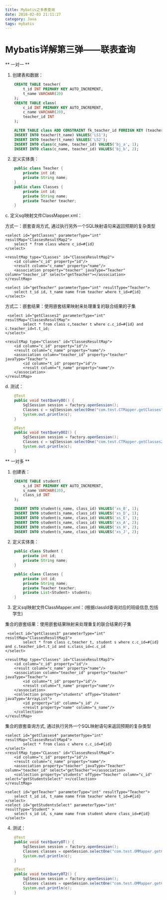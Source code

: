```yaml
---
title: Mybatis之多表查询
date: 2018-02-03 21:11:27
category: Java
tags: mybatis
---
```

<h1>Mybatis详解第三弹——联表查询</h1>

** 一对一 **

1. 创建表和数据：

```sql
	CREATE TABLE teacher(
		t_id INT PRIMARY KEY AUTO_INCREMENT, 
		t_name VARCHAR(20)
	);
	CREATE TABLE class(
		c_id INT PRIMARY KEY AUTO_INCREMENT, 
		c_name VARCHAR(20), 
		teacher_id INT
	);

	ALTER TABLE class ADD CONSTRAINT fk_teacher_id FOREIGN KEY (teacher_id) REFERENCES teacher(t_id);    
	INSERT INTO teacher(t_name) VALUES('LS1');
	INSERT INTO teacher(t_name) VALUES('LS2');
	INSERT INTO class(c_name, teacher_id) VALUES('bj_a', 1);
	INSERT INTO class(c_name, teacher_id) VALUES('bj_b', 2);
```
<!--more-->

2. 定义实体类：

```java
	public class Teacher {
	    private int id;
	    private String name;
	}
	public class Classes {
	    private int id;
	    private String name;
	    private Teacher teacher;
	}
```
c. 定义sql映射文件ClassMapper.xml：

方式一：嵌套查询方式, 通过执行另外一个SQL映射语句来返回预期的复杂类型

	<select id="getClasses" parameterType="int" resultMap="ClassesResultMap2">
	    select * from class where c_id=#{id}
	</select>

	<resultMap type="CLasses" id="ClassesResultMap2">
	    <id column="c_id" property="id"/>
	    <result column="c_name" property="name"/>
	    <association property="teacher" javaType="Teacher" column="teacher_id" select="getTeacher"></association>
	</resultMap>

	<select id="getTeacher" parameterType="int" resultType="Teacher">
	    select t_id id, t_name name from teacher where t_id=#{id}
	</select>

方式二：嵌套结果：使用嵌套结果映射来处理重复的联合结果的子集

	 <select id="getClasses2" parameterType="int" resultMap="ClassesResultMap">
	        select * from class c,teacher t where c.c_id=#{id} and c.teacher_id=t.t_id; 
	</select>

	<resultMap type="Classes" id="ClassesResultMap">
	    <id column="c_id" property="id"/>
	    <result column="c_name" property="name"/>
	    <association column="teacher_id" property="teacher" javaType="Teacher">
	        <id column="t_id" property="id"/>
	        <result column="t_name" property="name"/>
	    </association>
	</resultMap>

d. 测试：
```java
	@Test
	public void testQueryOO() {
	    SqlSession session = factory.openSession();
	    Classes c = sqlSession.selectOne("com.test.CTMapper.getClasses", 1);
	    System.out.println(c);
	}

	@Test
	public void testQueryOO2() {
	    SqlSession session = factory.openSession();
	    Classes c = sqlSession.selectOne("com.test.CTMapper.getClasses2", 1);
	    System.out.println(c);
	}
```
** 一对多 **

1. 创建表：

```SQL	
	CREATE TABLE student(
		s_id INT PRIMARY KEY AUTO_INCREMENT, 
		s_name VARCHAR(20), 
		class_id INT
	);

	INSERT INTO student(s_name, class_id) VALUES('xs_B', 1);
	INSERT INTO student(s_name, class_id) VALUES('xs_D', 1);
	INSERT INTO student(s_name, class_id) VALUES('xs_E', 1);
	INSERT INTO student(s_name, class_id) VALUES('xs_A', 2);
	INSERT INTO student(s_name, class_id) VALUES('xs_H', 2);
	INSERT INTO student(s_name, class_id) VALUES('xs_J', 2);
```
2. 定义实体类：

```java	
	public class Student {
	    private int id;
	    private String name;
	}

	public class Classes {
	    private int id;
	    private String name;
	    private Teacher teacher;
	    private List<Student> students;
	}
```
3. 定义sql映射文件ClassMapper.xml：(根据classId查询对应的班级信息,包括学生)

集合的嵌套结果：使用嵌套结果映射来处理重复的联合结果的子集

	 <select id="getClasses3" parameterType="int" resultMap="ClassesResultMap3">
	        select * from class c,teacher t, student s where c.c_id=#{id} and c.teacher_id=t.t_id and s.class_id=c.c_id 
	</select>

	<resultMap type="Classes" id="ClassesResultMap3">
	    <id column="c_id" property="id"/>
	    <result column="c_name" property="name"/>
	    <association column="teacher_id" property="teacher" javaType="Teacher">
	        <id column="t_id" property="id"/>
	        <result column="t_name" property="name"/>
	    </association>
	    <collection property="students" ofType="Student" javaType="ArrayList">
	        <id property="id" column="s_id" />
	        <result property="name" column="s_name"/>
	    </collection>
	</resultMap>

集合的嵌套查询方式, 通过执行另外一个SQL映射语句来返回预期的复杂类型

	<select id="getClasses4" parameterType="int" resultMap="ClassesResultMap4">
	        select * from class c where c.c_id=#{id}
	</select>
	<resultMap type="CLasses" id="ClassesResultMap4">
	    <id column="c_id" property="id"/>
	    <result column="c_name" property="name"/>
	    <association property="teacher" javaType="Teacher" column="teacher_id" select="getTeacher"></association>
	    <collection property="students" ofType="Teacher" column="c_id" select="getStudentsSelect" ></collection>
	</resultMap>

	<select id="getTeacher" parameterType="int" resultType="Teacher">
	    select t_id id, t_name name from teacher where t_id=#{id}
	</select>
	<select id="getStudentsSelect" parameterType="int" resultType="Student" >
	    select s_id id, s_name name from student where class_id=#{id}
	</select>

4. 测试：
```java
	@Test
	public void testQueryOT() {
	    SqlSession session = factory.openSession();
	    Classes classes = openSession.selectOne("com.test.OMMapper.getClasses3", 1);
	    System.out.println(c);
	}

	@Test
	public void testQueryOT2() {
	    SqlSession session = factory.openSession();
	    Classes classes = openSession.selectOne("com.test.OMMapper.getClasses4", 1);
	    System.out.println(c);
	}
```